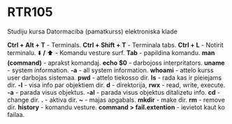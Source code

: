 # RTR105
Studiju kursa Datormaciba (pamatkurss) elektroniska klade


**Ctrl + Alt + T**  -   Terminals.
**Ctrl + Shift + T** -  Terminala tabs.
**Ctrl + L**        -   Notirit terminalu.
:arrow_down: **/** :arrow_up: - Komandu vesture surf.
**Tab**           -     papildina komandu.
**man (command)** -     aprakst komandaj.
**echo $0**       -     darbojoss interpritators.
**uname**         -     system information.
                        **-a** - all system information.
**whoami**        -     attelo kurss user darbojas sistemaa.
**pwd**           -     attelo tiekosso dir.
**ls**            -     rada kas ir pieiejams dir.
                        **-l** - visa info par objektiem dir.
                                **d** - direktorija, **rwx** - read, write, execute.
                        **-a** - parada visus objektus.
                        **-al** - parada visus objektus ditalizetu info.
**cd**            -     change dir.
                        **.** - aktiva dir.
                        **~** - majas apgabals.
**mkdir**         -     make dir.
**rm**            -     remove dir.
**history**       -     komandu vesture.
**command > fail.extention**  - ievietot kaut ko failaa.
